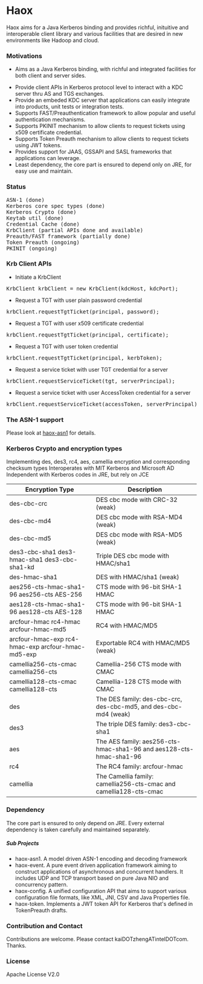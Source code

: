 Haox
====

Haox aims for a Java Kerberos binding and provides richful, inituitive and interoperable client library and various facilities that are desired in new environments like Hadoop and cloud. 

### Motivations  
* Aims as a Java Kerberos binding, with richful and integrated facilities for both client and server sides.
+ Provide client APIs in Kerberos protocol level to interact with a KDC server thru AS and TGS exchanges.
+ Provide an embeded KDC server that applications can easily integrate into products, unit tests or integration tests.
+ Supports FAST/Preauthentication framework to allow popular and useful authentication mechanisms.
+ Supports PKINIT mechanism to allow clients to request tickets using x509 certificate credential.
+ Supports Token Preauth mechanism to allow clients to request tickets using JWT tokens.
+ Provides support for JAAS, GSSAPI and SASL frameworks that applications can leverage.
+ Least dependency, the core part is ensured to depend only on JRE, for easy use and maintain.

### Status
<pre>
ASN-1 (done)
Kerberos core spec types (done)
Kerberos Crypto (done)
Keytab util (done)
Credential Cache (done)
KrbClient (partial APIs done and available)
Preauth/FAST framework (partially done)
Token Preauth (ongoing)
PKINIT (ongoing)
</pre>

### Krb Client APIs
* Initiate a KrbClient
<pre>
KrbClient krbClient = new KrbClient(kdcHost, kdcPort);
</pre>
* Request a TGT with user plain password credential
<pre>
krbClient.requestTgtTicket(principal, password);
</pre>
* Request a TGT with user x509 certificate credential
<pre>
krbClient.requestTgtTicket(principal, certificate);
</pre>
* Request a TGT with user token credential
<pre>
krbClient.requestTgtTicket(principal, kerbToken);
</pre>
* Request a service ticket with user TGT credential for a server
<pre>
krbClient.requestServiceTicket(tgt, serverPrincipal);
</pre>
* Request a service ticket with user AccessToken credential for a server
<pre>
krbClient.requestServiceTicket(accessToken, serverPrincipal);
</pre>

### The ASN-1 support
Please look at [haox-asn1](https://github.com/drankye/haox/blob/master/haox-asn1/README.md) for details.

### Kerberos Crypto and encryption types
Implementing des, des3, rc4, aes, camellia encryption and corresponding checksum types
Interoperates with MIT Kerberos and Microsoft AD
Independent with Kerberos codes in JRE, but rely on JCE

| Encryption Type | Description |
| --------------- | ----------- |
| des-cbc-crc | DES cbc mode with CRC-32 (weak) |
| des-cbc-md4 | DES cbc mode with RSA-MD4 (weak) |
| des-cbc-md5 |	DES cbc mode with RSA-MD5 (weak) |
| des3-cbc-sha1 des3-hmac-sha1 des3-cbc-sha1-kd |	Triple DES cbc mode with HMAC/sha1 |
| des-hmac-sha1 |	DES with HMAC/sha1 (weak) |
| aes256-cts-hmac-sha1-96 aes256-cts AES-256 	| CTS mode with 96-bit SHA-1 HMAC |
| aes128-cts-hmac-sha1-96 aes128-cts AES-128 	| CTS mode with 96-bit SHA-1 HMAC |
| arcfour-hmac rc4-hmac arcfour-hmac-md5 |	RC4 with HMAC/MD5 |
| arcfour-hmac-exp rc4-hmac-exp arcfour-hmac-md5-exp |	Exportable RC4 with HMAC/MD5 (weak) |
| camellia256-cts-cmac camellia256-cts |	Camellia-256 CTS mode with CMAC |
| camellia128-cts-cmac camellia128-cts |	Camellia-128 CTS mode with CMAC |
| des |	The DES family: des-cbc-crc, des-cbc-md5, and des-cbc-md4 (weak) |
| des3 |	The triple DES family: des3-cbc-sha1 |
| aes |	The AES family: aes256-cts-hmac-sha1-96 and aes128-cts-hmac-sha1-96 |
| rc4 |	The RC4 family: arcfour-hmac |
| camellia | The Camellia family: camellia256-cts-cmac and camellia128-cts-cmac |

### Dependency
The core part is ensured to only depend on JRE. Every external dependency is taken carefully and maintained separately.

##### Sub Projects
- haox-asn1. A model driven ASN-1 encoding and decoding framework
- haox-event. A pure event driven application framework aiming to construct applications of asynchronous and concurrent handlers. It includes UDP and TCP transport based on pure Java NIO and concurrency pattern.
- haox-config. A unified configuration API that aims to support various configuration file formats, like XML, JNI, CSV and Java Properties file.
- haox-token. Implements a JWT token API for Kerberos that's defined in TokenPreauth drafts.

### Contribution and Contact
Contributions are welcome. Please contact kaiDOTzhengATintelDOTcom. Thanks.

### License
Apache License V2.0
